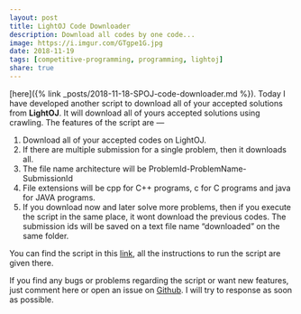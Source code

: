 ```yaml
---  
layout: post  
title: LightOJ Code Downloader  
description: Download all codes by one code...  
image: https://i.imgur.com/GTgpe1G.jpg  
date: 2018-11-19  
tags: [competitive-programming, programming, lightoj]  
share: true  
---  
```

  
[here]({% link _posts/2018-11-18-SPOJ-code-downloader.md %}). Today I have developed another script to download all of your accepted solutions from **LightOJ**. It will download all of yours accepted solutions using crawling. The features of the script are —  
  
1. Download all of your accepted codes on LightOJ.  
2. If there are multiple submission for a single problem, then it downloads all.  
3. The file name architecture will be ProblemId-ProblemName-SubmissionId  
4. File extensions will be cpp for C++ programs, c for C programs and java for JAVA programs.  
5. If you download now and later solve more problems, then if you execute the script in the same place, it wont download the previous codes. The submission ids will be saved on a text file name “downloaded” on the same folder.  
  
You can find the script in this [link](https://github.com/dipta007/lightoj-code-downloader), all the instructions to run the script are given there.  
  
If you find any bugs or problems regarding the script or want new features, just comment here or open an issue on [Github](https://github.com/dipta007/lightoj-code-downloader/issues). I will try to response as soon as possible.  
